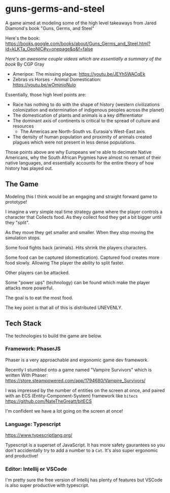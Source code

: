 # guns-germs-and-steel
A game aimed at modeling some of the high level takeaways from Jared  Diamond's book "Guns, Germs, and Steel"

Here's the book: https://books.google.com/books/about/Guns_Germs_and_Steel.html?id=kLKTa_OeoNIC#v=onepage&q&f=false

*Here's an awesome couple videos which are essentially a summary of the book*
By CGP Gray

* Ameripox: The missing plague: https://youtu.be/JEYh5WACqEk
* Zebras vs Horses - Animal Domestication: https://youtu.be/wOmjnioNulo

Essentially, those high level points are:

* Race has nothing to do with the shape of history (western civilizations colonization and extermination of indigenous peoples across the planet)
* The domestication of plants and animals is a key differentiator
* The dominant axis of continents is critical to the spread of culture and resources
  * The Americas are North-South vs. Eurasia's West-East axis
* The density of human population and proximity of animals created plagues which were not present in less dense populations. 


Those points above are why Europeans we're able to decimate Native Americans, why the South African Pygmies have almost no remant of their native languages, and essentially accounts for the entire theory of how history has played out. 

## The Game

Modeling this I think would be an engaging and straight forward game to prototype!

I imagine a very simple real time strategy game where the player controls a character that
Collects food. As they collect food they get a bit bigger until they "split". 

As they move they get smaller and smaller. When they stop moving the simulation stops. 

Some food fights back (animals). Hits shrink the players characters.

Some food can be captured (domestication). Captured food creates more food slowly. Allowing 
The player the ability to split faster. 

Other players can be attacked. 

Some "power ups" (technology) can be found which make the player attacks more powerful. 

The goal is to eat the most food. 

The key point is that all of this is distributed UNEVENLY. 

## Tech Stack
The technologies to build the game are below.

### Framework: PhaserJS
Phaser is a very approachable and ergonomic game dev framework. 

Recently I stumbled onto a game named "Vampire Survivors" which is written 
With Phaser: https://store.steampowered.com/app/1794680/Vampire_Survivors/

I was impressed by the number of entities on the screen at once, and paired with an
ECS (Entity-Component-System) framework like `bitecs`
https://github.com/NateTheGreatt/bitECS

I'm confident we have a lot going on the screen at once!

### Language: Typescript

https://www.typescriptlang.org/

Typescript is a superset of JavaScript. It has more safety gaurantees so you don't accidentally try to add a number to a `Cat`. 
It's also super ergonomic and productive!

### Editor: Intellij or VSCode
I'm pretty sure the free version of Intellij has plenty of features but VSCode is also super productive with typescript. 
